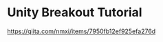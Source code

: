 Unity Breakout Tutorial
========================

https://qiita.com/nmxi/items/7950fb12ef925efa276d
